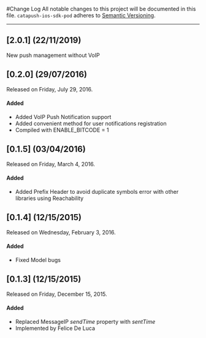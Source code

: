 #Change Log
All notable changes to this project will be documented in this file.
`catapush-ios-sdk-pod` adheres to [Semantic Versioning](http://semver.org/).

---

## [2.0.1] (22/11/2019)
New push management without VoIP

## [0.2.0] (29/07/2016)
Released on Friday, July 29, 2016.

#### Added
* Added VoIP Push Notification support
* Added convenient method for user notifications registration
* Compiled with ENABLE_BITCODE = 1

## [0.1.5] (03/04/2016)
Released on Friday, March 4, 2016.

#### Added
* Added Prefix Header to avoid duplicate symbols error with other libraries using Reachability

## [0.1.4] (12/15/2015)
Released on Wednesday, February 3, 2016.


#### Added
* Fixed Model bugs


## [0.1.3] (12/15/2015)
Released on Friday, December 15, 2015.


#### Added
* Replaced MessageIP _sendTime_ property with _sentTime_
* Implemented by Felice De Luca
